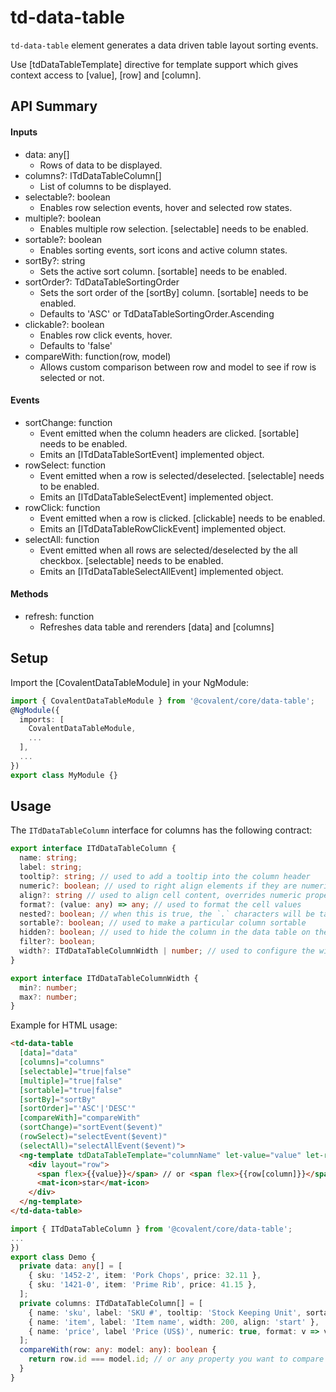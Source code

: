 # td-data-table

`td-data-table` element generates a data driven table layout sorting events.

Use [tdDataTableTemplate] directive for template support which gives context access to [value], [row] and [column].

## API Summary

#### Inputs

+ data: any[]
  + Rows of data to be displayed.
+ columns?: ITdDataTableColumn[]
  + List of columns to be displayed.
+ selectable?: boolean
  + Enables row selection events, hover and selected row states.
+ multiple?: boolean
  + Enables multiple row selection. [selectable] needs to be enabled.
+ sortable?: boolean
  + Enables sorting events, sort icons and active column states.
+ sortBy?: string
  + Sets the active sort column. [sortable] needs to be enabled.
+ sortOrder?: TdDataTableSortingOrder
  + Sets the sort order of the [sortBy] column. [sortable] needs to be enabled.
  + Defaults to 'ASC' or TdDataTableSortingOrder.Ascending
+ clickable?: boolean
  + Enables row click events, hover.
  + Defaults to 'false'
+ compareWith: function(row, model)
  + Allows custom comparison between row and model to see if row is selected or not.

#### Events

+ sortChange: function
  + Event emitted when the column headers are clicked. [sortable] needs to be enabled.
  + Emits an [ITdDataTableSortEvent] implemented object.
+ rowSelect: function
  + Event emitted when a row is selected/deselected. [selectable] needs to be enabled.
  + Emits an [ITdDataTableSelectEvent] implemented object.
+ rowClick: function
  + Event emitted when a row is clicked. [clickable] needs to be enabled.
  + Emits an [ITdDataTableRowClickEvent] implemented object.
+ selectAll: function
  + Event emitted when all rows are selected/deselected by the all checkbox. [selectable] needs to be enabled.
  + Emits an [ITdDataTableSelectAllEvent] implemented object.

#### Methods

+ refresh: function
  + Refreshes data table and rerenders [data] and [columns]

## Setup

Import the [CovalentDataTableModule] in your NgModule:

```typescript
import { CovalentDataTableModule } from '@covalent/core/data-table';
@NgModule({
  imports: [
    CovalentDataTableModule,
    ...
  ],
  ...
})
export class MyModule {}
```

## Usage

The `ITdDataTableColumn` interface for columns has the following contract:

```typescript
export interface ITdDataTableColumn {
  name: string;
  label: string;
  tooltip?: string; // used to add a tooltip into the column header
  numeric?: boolean; // used to right align elements if they are numeric
  align?: string // used to align cell content, overrides numeric property
  format?: (value: any) => any; // used to format the cell values
  nested?: boolean; // when this is true, the `.` characters will be taken as key separators for nested values
  sortable?: boolean; // used to make a particular column sortable
  hidden?: boolean; // used to hide the column in the data table on the fly
  filter?: boolean;
  width?: ITdDataTableColumnWidth | number; // used to configure the widths of the columns, if omitted it will fill the rest of the space
}

export interface ITdDataTableColumnWidth {
  min?: number;
  max?: number;
}
```

Example for HTML usage:

```html
<td-data-table
  [data]="data"
  [columns]="columns"
  [selectable]="true|false"
  [multiple]="true|false"
  [sortable]="true|false"
  [sortBy]="sortBy"
  [sortOrder]="'ASC'|'DESC'"
  [compareWith]="compareWith"
  (sortChange)="sortEvent($event)"
  (rowSelect)="selectEvent($event)"
  (selectAll)="selectAllEvent($event)">
  <ng-template tdDataTableTemplate="columnName" let-value="value" let-row="row" let-column="column">
    <div layout="row">
      <span flex>{{value}}</span> // or <span flex>{{row[column]}}</span>
      <mat-icon>star</mat-icon>
    </div>
  </ng-template>
</td-data-table>
```

```typescript
import { ITdDataTableColumn } from '@covalent/core/data-table';
...
})
export class Demo {
  private data: any[] = [
    { sku: '1452-2', item: 'Pork Chops', price: 32.11 },
    { sku: '1421-0', item: 'Prime Rib', price: 41.15 },
  ];
  private columns: ITdDataTableColumn[] = [
    { name: 'sku', label: 'SKU #', tooltip: 'Stock Keeping Unit', sortable: true },
    { name: 'item', label: 'Item name', width: 200, align: 'start' },
    { name: 'price', label 'Price (US$)', numeric: true, format: v => v.toFixed(2), width: { min: 100, max: 400 } },
  ];
  compareWith(row: any: model: any): boolean {
    return row.id === model.id; // or any property you want to compare by.
  }
}
```
